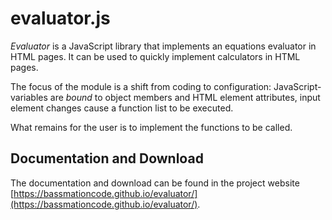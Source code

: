 # evaluator.js

*Evaluator* is a JavaScript library that implements an equations evaluator in HTML pages. It can be used to quickly implement calculators in HTML pages.

The focus of the module is a shift from coding to configuration: JavaScript-variables are *bound* to object members and HTML element attributes, input element changes cause a function list to be executed.

What remains for the user is to implement the functions to be called.

## Documentation and Download

The documentation and download can be found in the project website [https://bassmationcode.github.io/evaluator/](https://bassmationcode.github.io/evaluator/).

